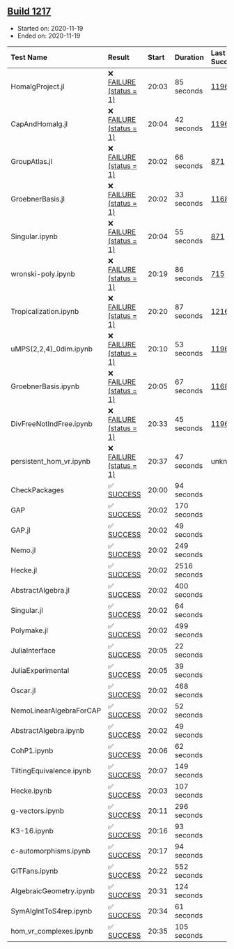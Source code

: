## [Build 1217](https://oscarci.mathematik.uni-kl.de/job/oscar-stable/1217/)

* Started on: 2020-11-19
* Ended on: 2020-11-19

| Test Name    | Result | Start | Duration | Last Success | First Failure |
|:-------------|:-------|:------|:---------|:-------------|:--------------|
| HomalgProject.jl | ❌ [FAILURE (status = 1)](https://oscarci.mathematik.uni-kl.de/job/oscar-stable/1217/artifact/logs/build-1217/HomalgProject.jl.log) | 20:03 | 85 seconds | [1196](https://oscarci.mathematik.uni-kl.de/job/oscar-stable/1196/) | [1197](https://oscarci.mathematik.uni-kl.de/job/oscar-stable/1197/) |
| CapAndHomalg.jl | ❌ [FAILURE (status = 1)](https://oscarci.mathematik.uni-kl.de/job/oscar-stable/1217/artifact/logs/build-1217/CapAndHomalg.jl.log) | 20:04 | 42 seconds | [1196](https://oscarci.mathematik.uni-kl.de/job/oscar-stable/1196/) | [1197](https://oscarci.mathematik.uni-kl.de/job/oscar-stable/1197/) |
| GroupAtlas.jl | ❌ [FAILURE (status = 1)](https://oscarci.mathematik.uni-kl.de/job/oscar-stable/1217/artifact/logs/build-1217/GroupAtlas.jl.log) | 20:02 | 66 seconds | [871](https://oscarci.mathematik.uni-kl.de/job/oscar-stable/871/) | [872](https://oscarci.mathematik.uni-kl.de/job/oscar-stable/872/) |
| GroebnerBasis.jl | ❌ [FAILURE (status = 1)](https://oscarci.mathematik.uni-kl.de/job/oscar-stable/1217/artifact/logs/build-1217/GroebnerBasis.jl.log) | 20:02 | 33 seconds | [1168](https://oscarci.mathematik.uni-kl.de/job/oscar-stable/1168/) | [1169](https://oscarci.mathematik.uni-kl.de/job/oscar-stable/1169/) |
| Singular.ipynb | ❌ [FAILURE (status = 1)](https://oscarci.mathematik.uni-kl.de/job/oscar-stable/1217/artifact/logs/build-1217/Singular.ipynb.log) | 20:04 | 55 seconds | [871](https://oscarci.mathematik.uni-kl.de/job/oscar-stable/871/) | [872](https://oscarci.mathematik.uni-kl.de/job/oscar-stable/872/) |
| wronski-poly.ipynb | ❌ [FAILURE (status = 1)](https://oscarci.mathematik.uni-kl.de/job/oscar-stable/1217/artifact/logs/build-1217/wronski-poly.ipynb.log) | 20:19 | 86 seconds | [715](https://oscarci.mathematik.uni-kl.de/job/oscar-stable/715/) | [716](https://oscarci.mathematik.uni-kl.de/job/oscar-stable/716/) |
| Tropicalization.ipynb | ❌ [FAILURE (status = 1)](https://oscarci.mathematik.uni-kl.de/job/oscar-stable/1217/artifact/logs/build-1217/Tropicalization.ipynb.log) | 20:20 | 87 seconds | [1216](https://oscarci.mathematik.uni-kl.de/job/oscar-stable/1216/) | [1217](https://oscarci.mathematik.uni-kl.de/job/oscar-stable/1217/) |
| uMPS(2,2,4)_0dim.ipynb | ❌ [FAILURE (status = 1)](https://oscarci.mathematik.uni-kl.de/job/oscar-stable/1217/artifact/logs/build-1217/uMPS-2-2-4-_0dim.ipynb.log) | 20:10 | 53 seconds | [1196](https://oscarci.mathematik.uni-kl.de/job/oscar-stable/1196/) | [1197](https://oscarci.mathematik.uni-kl.de/job/oscar-stable/1197/) |
| GroebnerBasis.ipynb | ❌ [FAILURE (status = 1)](https://oscarci.mathematik.uni-kl.de/job/oscar-stable/1217/artifact/logs/build-1217/GroebnerBasis.ipynb.log) | 20:05 | 67 seconds | [1168](https://oscarci.mathematik.uni-kl.de/job/oscar-stable/1168/) | [1169](https://oscarci.mathematik.uni-kl.de/job/oscar-stable/1169/) |
| DivFreeNotIndFree.ipynb | ❌ [FAILURE (status = 1)](https://oscarci.mathematik.uni-kl.de/job/oscar-stable/1217/artifact/logs/build-1217/DivFreeNotIndFree.ipynb.log) | 20:33 | 45 seconds | [1196](https://oscarci.mathematik.uni-kl.de/job/oscar-stable/1196/) | [1197](https://oscarci.mathematik.uni-kl.de/job/oscar-stable/1197/) |
| persistent_hom_vr.ipynb | ❌ [FAILURE (status = 1)](https://oscarci.mathematik.uni-kl.de/job/oscar-stable/1217/artifact/logs/build-1217/persistent_hom_vr.ipynb.log) | 20:37 | 47 seconds | unknown | unknown |
| CheckPackages | ✅ [SUCCESS](https://oscarci.mathematik.uni-kl.de/job/oscar-stable/1217/artifact/logs/build-1217/CheckPackages.log) | 20:00 | 94 seconds |  |  |
| GAP | ✅ [SUCCESS](https://oscarci.mathematik.uni-kl.de/job/oscar-stable/1217/artifact/logs/build-1217/GAP.log) | 20:02 | 170 seconds |  |  |
| GAP.jl | ✅ [SUCCESS](https://oscarci.mathematik.uni-kl.de/job/oscar-stable/1217/artifact/logs/build-1217/GAP.jl.log) | 20:02 | 49 seconds |  |  |
| Nemo.jl | ✅ [SUCCESS](https://oscarci.mathematik.uni-kl.de/job/oscar-stable/1217/artifact/logs/build-1217/Nemo.jl.log) | 20:02 | 249 seconds |  |  |
| Hecke.jl | ✅ [SUCCESS](https://oscarci.mathematik.uni-kl.de/job/oscar-stable/1217/artifact/logs/build-1217/Hecke.jl.log) | 20:02 | 2516 seconds |  |  |
| AbstractAlgebra.jl | ✅ [SUCCESS](https://oscarci.mathematik.uni-kl.de/job/oscar-stable/1217/artifact/logs/build-1217/AbstractAlgebra.jl.log) | 20:02 | 400 seconds |  |  |
| Singular.jl | ✅ [SUCCESS](https://oscarci.mathematik.uni-kl.de/job/oscar-stable/1217/artifact/logs/build-1217/Singular.jl.log) | 20:02 | 64 seconds |  |  |
| Polymake.jl | ✅ [SUCCESS](https://oscarci.mathematik.uni-kl.de/job/oscar-stable/1217/artifact/logs/build-1217/Polymake.jl.log) | 20:02 | 499 seconds |  |  |
| JuliaInterface | ✅ [SUCCESS](https://oscarci.mathematik.uni-kl.de/job/oscar-stable/1217/artifact/logs/build-1217/JuliaInterface.log) | 20:05 | 22 seconds |  |  |
| JuliaExperimental | ✅ [SUCCESS](https://oscarci.mathematik.uni-kl.de/job/oscar-stable/1217/artifact/logs/build-1217/JuliaExperimental.log) | 20:05 | 39 seconds |  |  |
| Oscar.jl | ✅ [SUCCESS](https://oscarci.mathematik.uni-kl.de/job/oscar-stable/1217/artifact/logs/build-1217/Oscar.jl.log) | 20:02 | 468 seconds |  |  |
| NemoLinearAlgebraForCAP | ✅ [SUCCESS](https://oscarci.mathematik.uni-kl.de/job/oscar-stable/1217/artifact/logs/build-1217/NemoLinearAlgebraForCAP.log) | 20:02 | 52 seconds |  |  |
| AbstractAlgebra.ipynb | ✅ [SUCCESS](https://oscarci.mathematik.uni-kl.de/job/oscar-stable/1217/artifact/logs/build-1217/AbstractAlgebra.ipynb.log) | 20:02 | 49 seconds |  |  |
| CohP1.ipynb | ✅ [SUCCESS](https://oscarci.mathematik.uni-kl.de/job/oscar-stable/1217/artifact/logs/build-1217/CohP1.ipynb.log) | 20:06 | 62 seconds |  |  |
| TiltingEquivalence.ipynb | ✅ [SUCCESS](https://oscarci.mathematik.uni-kl.de/job/oscar-stable/1217/artifact/logs/build-1217/TiltingEquivalence.ipynb.log) | 20:07 | 149 seconds |  |  |
| Hecke.ipynb | ✅ [SUCCESS](https://oscarci.mathematik.uni-kl.de/job/oscar-stable/1217/artifact/logs/build-1217/Hecke.ipynb.log) | 20:03 | 107 seconds |  |  |
| g-vectors.ipynb | ✅ [SUCCESS](https://oscarci.mathematik.uni-kl.de/job/oscar-stable/1217/artifact/logs/build-1217/g-vectors.ipynb.log) | 20:11 | 296 seconds |  |  |
| K3-16.ipynb | ✅ [SUCCESS](https://oscarci.mathematik.uni-kl.de/job/oscar-stable/1217/artifact/logs/build-1217/K3-16.ipynb.log) | 20:16 | 93 seconds |  |  |
| c-automorphisms.ipynb | ✅ [SUCCESS](https://oscarci.mathematik.uni-kl.de/job/oscar-stable/1217/artifact/logs/build-1217/c-automorphisms.ipynb.log) | 20:17 | 94 seconds |  |  |
| GITFans.ipynb | ✅ [SUCCESS](https://oscarci.mathematik.uni-kl.de/job/oscar-stable/1217/artifact/logs/build-1217/GITFans.ipynb.log) | 20:22 | 552 seconds |  |  |
| AlgebraicGeometry.ipynb | ✅ [SUCCESS](https://oscarci.mathematik.uni-kl.de/job/oscar-stable/1217/artifact/logs/build-1217/AlgebraicGeometry.ipynb.log) | 20:31 | 124 seconds |  |  |
| SymAlgIntToS4rep.ipynb | ✅ [SUCCESS](https://oscarci.mathematik.uni-kl.de/job/oscar-stable/1217/artifact/logs/build-1217/SymAlgIntToS4rep.ipynb.log) | 20:34 | 61 seconds |  |  |
| hom_vr_complexes.ipynb | ✅ [SUCCESS](https://oscarci.mathematik.uni-kl.de/job/oscar-stable/1217/artifact/logs/build-1217/hom_vr_complexes.ipynb.log) | 20:35 | 105 seconds |  |  |
